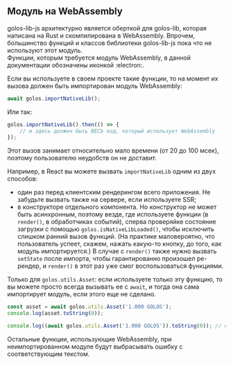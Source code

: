 ## Модуль на WebAssembly

golos-lib-js архитектурно является оберткой для golos-lib, которая написана на Rust и скомпилирована в WebAssembly. Впрочем, большинство функций и классов библиотеки golos-lib-js пока что не используют этот модуль.  
Функции, которым требуется модуль WebAssembly, в данной документации обозначены иконкой :electron:.

Если вы используете в своем проекте такие функции, то на момент их вызова должен быть импортирован модуль WebAssembly:
```js
await golos.importNativeLib();
```
Или так:
```js
golos.importNativeLib().then(() => {
    // и здесь должен быть ВЕСЬ код, который использует WebAssembly
});
```

Этот вызов занимает относительно мало времени (от 20 до 100 мсек), поэтому пользователю неудобств он не доставит.

Например, в React вы можете вызвать `importNativeLib` одним из двух способов:
- один раз перед клиентским рендерингом всего приложения. Не забудьте вызвать также на сервере, если используете SSR;
- в конструкторе отдельного компонента. Но конструктор не может быть асинхронным, поэтому везде, где используете функции (в `render()`, в обработчиках событий), сперва проверяйке состояние загрузки с помощью `golos.isNativeLibLoaded()`, чтобы исключить слишком ранний вызов функций. (На практике маловероятно, что пользователь успеет, скажем, нажать какую-то кнопку, до того, как модуль импортируется.) В случае с `render()` также нужно вызвать `setState` после импорта, чтобы гарантированно произошел ре-рендер, и `render()` в этот раз уже смог воспользоваться функциями.

Только для `golos.utils.Asset`: если используете только эту функцию, то вы можете просто всегда вызывать ее с `await`, и тогда она сама импортирует модуль, если этого еще не сделано.
```js
const asset = await golos.utils.Asset('1.000 GOLOS');
console.log(asset.toString(0));

console.log((await golos.utils.Asset('1.000 GOLOS')).toString(0)); // обратите внимание, где стоят скобки
```

Остальные функции, использующие WebAssembly, при неимпортированном модуле будут выбрасывать ошибку с соответствующим текстом.
